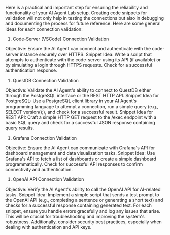 Here is a  practical and important step for ensuring the reliability and functionality of your AI Agent Lab setup. Creating code snippets for validation will not only help in testing the connections but also in debugging and documenting the process for future reference. Here are some general ideas for each connection validation:

1. Code-Server (VSCode) Connection Validation
   
Objective: Ensure the AI Agent can connect and authenticate with the code-server instance securely over HTTPS.
Snippet Idea: Write a script that attempts to authenticate with the code-server using its API (if available) or by simulating a login through HTTPS requests. Check for a successful authentication response.

1. QuestDB Connection Validation
   
Objective: Validate the AI Agent's ability to connect to QuestDB either through the PostgreSQL interface or the REST HTTP API.
Snippet Idea for PostgreSQL: Use a PostgreSQL client library in your AI Agent's programming language to attempt a connection, run a simple query (e.g., SELECT version();), and check for a successful result.
Snippet Idea for REST API: Craft a simple HTTP GET request to the /exec endpoint with a basic SQL query and check for a successful JSON response containing query results.

1. Grafana Connection Validation
   
Objective: Ensure the AI Agent can communicate with Grafana's API for dashboard management and data visualization tasks.
Snippet Idea: Use Grafana's API to fetch a list of dashboards or create a simple dashboard programmatically. Check for successful API responses to confirm connectivity and authentication.

1. OpenAI API Connection Validation
   
Objective: Verify the AI Agent's ability to call the OpenAI API for AI-related tasks.
Snippet Idea: Implement a simple script that sends a test prompt to the OpenAI API (e.g., completing a sentence or generating a short text) and checks for a successful response containing generated text.
For each snippet, ensure you handle errors gracefully and log any issues that arise. This will be crucial for troubleshooting and improving the system's robustness. Additionally, consider security best practices, especially when dealing with authentication and API keys.